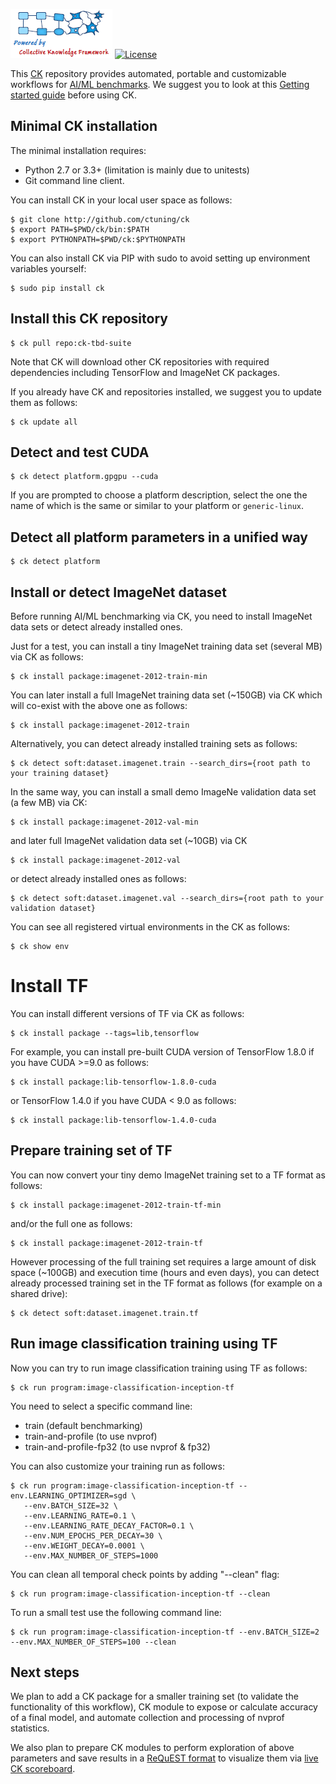 [![logo](https://github.com/ctuning/ck-guide-images/blob/master/logo-powered-by-ck.png)](https://github.com/ctuning/ck)
[![License](https://img.shields.io/badge/License-BSD%203--Clause-blue.svg)](https://opensource.org/licenses/BSD-3-Clause)

This [CK](https://github.com/ctuning/ck) repository provides automated, portable and customizable workflows
for [AI/ML benchmarks](https://github.com/tbd-ai/tbd-suite). We suggest you to look 
at this [Getting started guide](https://github.com/ctuning/ck/wiki/First-feeling) before using CK.

## Minimal CK installation

The minimal installation requires:

* Python 2.7 or 3.3+ (limitation is mainly due to unitests)
* Git command line client.

You can install CK in your local user space as follows:

```
$ git clone http://github.com/ctuning/ck
$ export PATH=$PWD/ck/bin:$PATH
$ export PYTHONPATH=$PWD/ck:$PYTHONPATH
```

You can also install CK via PIP with sudo to avoid setting up environment variables yourself:

```
$ sudo pip install ck
```

## Install this CK repository

```
$ ck pull repo:ck-tbd-suite
```

Note that CK will download other CK repositories with required dependencies including TensorFlow and ImageNet CK packages.

If you already have CK and repositories installed, we suggest you to update them as follows:
```
$ ck update all
```

## Detect and test CUDA

```
$ ck detect platform.gpgpu --cuda
```

If you are prompted to choose a platform description, select the one the name of which is the same or similar to your platform or `generic-linux`.

## Detect all platform parameters in a unified way

```
$ ck detect platform
```

## Install or detect ImageNet dataset

Before running AI/ML benchmarking via CK, you need to install ImageNet data sets or detect already installed ones.

Just for a test, you can install a tiny ImageNet training data set (several MB) via CK as follows:
```
$ ck install package:imagenet-2012-train-min
```

You can later install a full ImageNet training data set (~150GB) via CK which will co-exist with the above one as follows:
```
$ ck install package:imagenet-2012-train
```

Alternatively, you can detect already installed training sets as follows:
```
$ ck detect soft:dataset.imagenet.train --search_dirs={root path to your training dataset}
```

In the same way, you can install a small demo ImageNe validation data set (a few MB) via CK:
```
$ ck install package:imagenet-2012-val-min
```

and later full ImageNet validation data set (~10GB) via CK
```
$ ck install package:imagenet-2012-val
```
or detect already installed ones as follows:
```
$ ck detect soft:dataset.imagenet.val --search_dirs={root path to your validation dataset}
```

You can see all registered virtual environments in the CK as follows:
```
$ ck show env
```

# Install TF

You can install different versions of TF via CK as follows:
```
$ ck install package --tags=lib,tensorflow
```

For example, you can install pre-built CUDA version of TensorFlow 1.8.0 if you have CUDA >=9.0 as follows:
```
$ ck install package:lib-tensorflow-1.8.0-cuda
```

or TensorFlow 1.4.0 if you have CUDA < 9.0 as follows:
```
$ ck install package:lib-tensorflow-1.4.0-cuda
```

## Prepare training set of TF

You can now convert your tiny demo ImageNet training set to a TF format as follows:
```
$ ck install package:imagenet-2012-train-tf-min
```
and/or the full one as follows:
```
$ ck install package:imagenet-2012-train-tf
```

However processing of the full training set requires a large amount of disk space (~100GB) 
and execution time (hours and even days), you can detect already processed training set 
in the TF format as follows (for example on a shared drive):

```
$ ck detect soft:dataset.imagenet.train.tf
```

## Run image classification training using TF

Now you can try to run image classification training using TF as follows:
```
$ ck run program:image-classification-inception-tf
```

You need to select a specific command line:
* train (default benchmarking)
* train-and-profile (to use nvprof)
* train-and-profile-fp32 (to use nvprof & fp32)

You can also customize your training run as follows:
```
$ ck run program:image-classification-inception-tf --env.LEARNING_OPTIMIZER=sgd \
   --env.BATCH_SIZE=32 \
   --env.LEARNING_RATE=0.1 \
   --env.LEARNING_RATE_DECAY_FACTOR=0.1 \
   --env.NUM_EPOCHS_PER_DECAY=30 \
   --env.WEIGHT_DECAY=0.0001 \
   --env.MAX_NUMBER_OF_STEPS=1000
```

You can clean all temporal check points by adding "--clean" flag:
```
$ ck run program:image-classification-inception-tf --clean
```

To run a small test use the following command line:
```
$ ck run program:image-classification-inception-tf --env.BATCH_SIZE=2 --env.MAX_NUMBER_OF_STEPS=100 --clean
```

## Next steps

We plan to add a CK package for a smaller training set (to validate the functionality of this workflow),
CK module to expose or calculate accuracy of a final model,
and automate collection and processing of nvprof statistics.

We also plan to prepare CK modules to perform exploration of above parameters and save results 
in a [ReQuEST format](http://cKnowledge.org/request) to visualize them 
via [live CK scoreboard](http://cKnowledge.org/repo).
